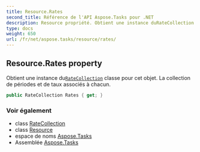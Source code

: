 ```yaml
---
title: Resource.Rates
second_title: Référence de l'API Aspose.Tasks pour .NET
description: Resource propriété. Obtient une instance duRateCollection classe pour cet objet. La collection de périodes et de taux associés à chacun.
type: docs
weight: 650
url: /fr/net/aspose.tasks/resource/rates/
---
```

## Resource.Rates property

Obtient une instance du[`RateCollection`](../../ratecollection/) classe pour cet objet. La collection de périodes et de taux associés à chacun.

```csharp
public RateCollection Rates { get; }
```

### Voir également

* class [RateCollection](../../ratecollection/)
* class [Resource](../)
* espace de noms [Aspose.Tasks](../../resource/)
* Assemblée [Aspose.Tasks](../../../)


